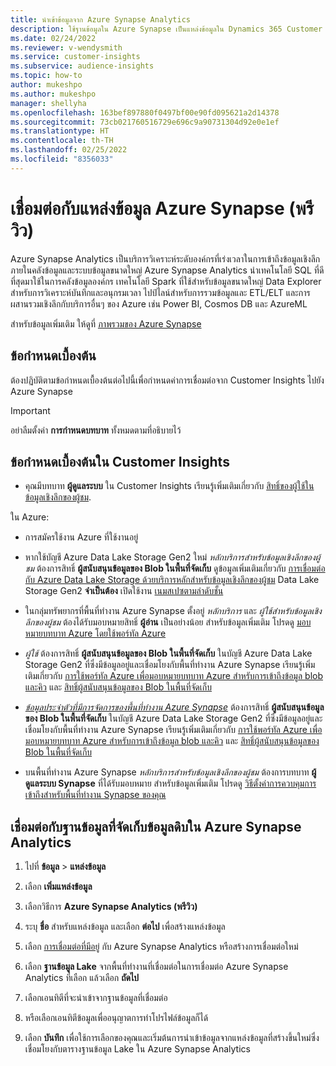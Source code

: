 ```yaml
---
title: นำเข้าข้อมูลจาก Azure Synapse Analytics
description: ใช้ฐานข้อมูลใน Azure Synapse เป็นแหล่งข้อมูลใน Dynamics 365 Customer Insights
ms.date: 02/24/2022
ms.reviewer: v-wendysmith
ms.service: customer-insights
ms.subservice: audience-insights
ms.topic: how-to
author: mukeshpo
ms.author: mukeshpo
manager: shellyha
ms.openlocfilehash: 163bef897880f0497bf00e90fd095621a2d14378
ms.sourcegitcommit: 73cb021760516729e696c9a90731304d92e0e1ef
ms.translationtype: HT
ms.contentlocale: th-TH
ms.lasthandoff: 02/25/2022
ms.locfileid: "8356033"
---
```

# <a name="connect-an-azure-synapse-data-source-preview"></a>เชื่อมต่อกับแหล่งข้อมูล Azure Synapse (พรีวิว)

Azure Synapse Analytics เป็นบริการวิเคราะห์ระดับองค์กรที่เร่งเวลาในการเข้าถึงข้อมูลเชิงลึกภายในคลังข้อมูลและระบบข้อมูลขนาดใหญ่ Azure Synapse Analytics นำเทคโนโลยี SQL ที่ดีที่สุดมาใช้ในการคลังข้อมูลองค์กร เทคโนโลยี Spark ที่ใช้สำหรับข้อมูลขนาดใหญ่ Data Explorer สำหรับการวิเคราะห์บันทึกและอนุกรมเวลา ไปป์ไลน์สำหรับการรวมข้อมูลและ ETL/ELT และการผสานรวมเชิงลึกกับบริการอื่นๆ ของ Azure เช่น Power BI, Cosmos DB และ AzureML

สำหรับข้อมูลเพิ่มเติม ให้ดูที่ [ภาพรวมของ Azure Synapse](/azure/synapse-analytics/overview-what-is)

## <a name="prerequisites"></a>ข้อกำหนดเบื้องต้น

ต้องปฏิบัติตามข้อกำหนดเบื้องต้นต่อไปนี้เพื่อกำหนดค่าการเชื่อมต่อจาก Customer Insights ไปยัง Azure Synapse

> [!IMPORTANT]
> อย่าลืมตั้งค่า **การกำหนดบทบาท** ทั้งหมดตามที่อธิบายไว้  

## <a name="prerequisites-in-customer-insights"></a>ข้อกำหนดเบื้องต้นใน Customer Insights

* คุณมีบทบาท **ผู้ดูแลระบบ** ใน Customer Insights เรียนรู้เพิ่มเติมเกี่ยวกับ [สิทธิ์ของผู้ใช้ในข้อมูลเชิงลึกของผู้ชม](permissions.md#assign-roles-and-permissions).

ใน Azure: 

- การสมัครใช้งาน Azure ที่ใช้งานอยู่

- หากใช้บัญชี Azure Data Lake Storage Gen2 ใหม่ *หลักบริการสำหรับข้อมูลเชิงลึกของผู้ชม* ต้องการสิทธิ์ **ผู้สนับสนุนข้อมูลของ Blob ในพื้นที่จัดเก็บ** ดูข้อมูลเพิ่มเติมเกี่ยวกับ [การเชื่อมต่อกับ Azure Data Lake Storage ด้วยบริการหลักสำหรับข้อมูลเชิงลึกของผู้ชม](connect-service-principal.md) Data Lake Storage Gen2 **จำเป็นต้อง** เปิดใช้งาน [เนมสเปซตามลำดับชั้น](/azure/storage/blobs/data-lake-storage-namespace)

- ในกลุ่มทรัพยากรที่พื้นที่ทำงาน Azure Synapse ตั้งอยู่ *หลักบริการ* และ *ผู้ใช้สำหรับข้อมูลเชิงลึกของผู้ชม* ต้องได้รับมอบหมายสิทธิ์ **ผู้อ่าน** เป็นอย่างน้อย สำหรับข้อมูลเพิ่มเติม โปรดดู [มอบหมายบทบาท Azure โดยใช้พอร์ทัล Azure](/azure/role-based-access-control/role-assignments-portal)

- *ผู้ใช้* ต้องการสิทธิ์ **ผู้สนับสนุนข้อมูลของ Blob ในพื้นที่จัดเก็บ** ในบัญชี Azure Data Lake Storage Gen2 ที่ซึ่งมีข้อมูลอยู่และเชื่อมโยงกับพื้นที่ทำงาน Azure Synapse เรียนรู้เพิ่มเติมเกี่ยวกับ [การใช้พอร์ทัล Azure เพื่อมอบหมายบทบาท Azure สำหรับการเข้าถึงข้อมูล blob และคิว](/azure/storage/common/storage-auth-aad-rbac-portal) และ [สิทธิ์ผู้สนับสนุนข้อมูลของ Blob ในพื้นที่จัดเก็บ](/azure/role-based-access-control/built-in-roles#storage-blob-data-contributor)

- *[ข้อมูลประจำตัวที่มีการจัดการของพื้นที่ทำงาน Azure Synapse](/azure/synapse-analytics/security/synapse-workspace-managed-identity)* ต้องการสิทธิ์ **ผู้สนับสนุนข้อมูลของ Blob ในพื้นที่จัดเก็บ** ในบัญชี Azure Data Lake Storage Gen2 ที่ซึ่งมีข้อมูลอยู่และเชื่อมโยงกับพื้นที่ทำงาน Azure Synapse เรียนรู้เพิ่มเติมเกี่ยวกับ [การใช้พอร์ทัล Azure เพื่อมอบหมายบทบาท Azure สำหรับการเข้าถึงข้อมูล blob และคิว](/azure/storage/common/storage-auth-aad-rbac-portal) และ [สิทธิ์ผู้สนับสนุนข้อมูลของ Blob ในพื้นที่จัดเก็บ](/azure/role-based-access-control/built-in-roles#storage-blob-data-contributor)

- บนพื้นที่ทำงาน Azure Synapse *หลักบริการสำหรับข้อมูลเชิงลึกของผู้ชม* ต้องการบทบาท **ผู้ดูแลระบบ Synapse** ที่ได้รับมอบหมาย สำหรับข้อมูลเพิ่มเติม โปรดดู [วิธีตั้งค่าการควบคุมการเข้าถึงสำหรับพื้นที่ทำงาน Synapse ของคุณ](/azure/synapse-analytics/security/how-to-set-up-access-control)

## <a name="connect-to-data-lake-databases-in-azure-synapse-analytics"></a>เชื่อมต่อกับฐานข้อมูลที่จัดเก็บข้อมูลดิบใน Azure Synapse Analytics

1. ไปที่ **ข้อมูล** > **แหล่งข้อมูล**

1. เลือก **เพิ่มแหล่งข้อมูล**

1. เลือกวิธีการ **Azure Synapse Analytics (พรีวิว)**

1. ระบุ **ชื่อ** สำหรับแหล่งข้อมูล และเลือก **ต่อไป** เพื่อสร้างแหล่งข้อมูล 

1. เลือก [การเชื่อมต่อที่มีอยู่](connections.md) กับ Azure Synapse Analytics หรือสร้างการเชื่อมต่อใหม่

1. เลือก **ฐานข้อมูล Lake** จากพื้นที่ทำงานที่เชื่อมต่อในการเชื่อมต่อ Azure Synapse Analytics ที่เลือก แล้วเลือก **ถัดไป**

1. เลือกเอนทิตีที่จะนำเข้าจากฐานข้อมูลที่เชื่อมต่อ 

1. หรือเลือกเอนทิตีข้อมูลเพื่ออนุญาตการทำโปรไฟล์ข้อมูลก็ได้ 

1. เลือก **บันทึก** เพื่อใช้การเลือกของคุณและเริ่มต้นการนำเข้าข้อมูลจากแหล่งข้อมูลที่สร้างขึ้นใหม่ซึ่งเชื่อมโยงกับตารางฐานข้อมูล Lake ใน Azure Synapse Analytics
